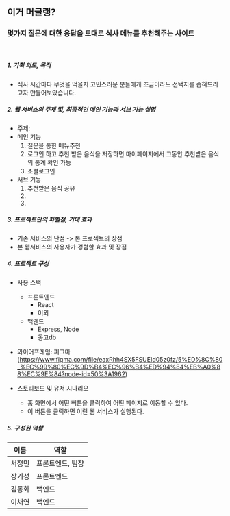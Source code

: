 ## **이거 머글랭?**

### **몇가지 질문에 대한 응답을 토대로 식사 메뉴를 추천해주는 사이트**

<br>

##### 1. 기획 의도, 목적

- 식사 시간마다 무엇을 먹을지 고민스러운 분들에게 조금이라도 선택지를 좁혀드리고자 만들어보았습니다.

##### 2. 웹 서비스의 주제 및, 최종적인 메인 기능과 서브 기능 설명

- 주제:
- 메인 기능
  1.  질문을 통한 메뉴추천
  2.  로그인 하고 추천 받은 음식을 저장하면 마이페이지에서 그동안 추천받은 음식의 통계 확인 가능
  3.  소셜로그인
- 서브 기능
  1. 추천받은 음식 공유
  2.
  3.

##### 3. 프로젝트만의 차별점, 기대 효과

- 기존 서비스의 단점 -> 본 프로젝트의 장점
- 본 웹서비스의 사용자가 경험할 효과 및 장점

##### 4. 프로젝트 구성

- 사용 스택

  - 프론트엔드
    - React
    - 이외
  - 백엔드
    - Express, Node
    - 몽고db

- 와이어프레임: 피그마 (https://www.figma.com/file/eaxRhh4SX5FSUEId05z0fz/5%ED%8C%80_%EC%99%80%EC%9D%B4%EC%96%B4%ED%94%84%EB%A0%88%EC%9E%84?node-id=50%3A1962)

- 스토리보드 및 유저 시나리오
  - 홈 화면에서 어떤 버튼을 클릭하여 어떤 페이지로 이동할 수 있다.
  - 이 버튼을 클릭하면 이런 웹 서비스가 실행된다.

##### 5. 구성원 역할

| 이름   | 역할             |
| ------ | ---------------- |
| 서정민 | 프론트엔드, 팀장 |
| 장기성 | 프론트엔드       |
| 김동화 | 백엔드           |
| 이채연 | 백엔드           |
